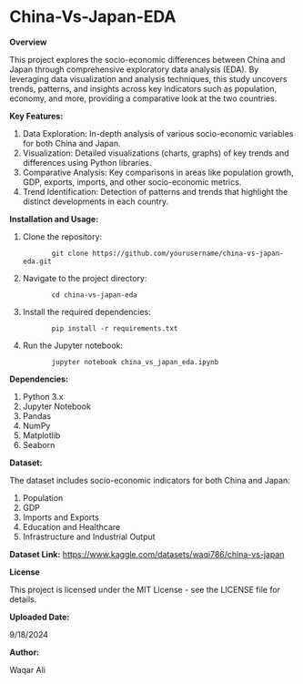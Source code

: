 # China-Vs-Japan-EDA

**Overview**

This project explores the socio-economic differences between China and Japan through comprehensive exploratory data analysis (EDA). By leveraging data visualization and analysis techniques, this study uncovers trends, patterns, and insights across key indicators such as population, economy, and more, providing a comparative look at the two countries.


**Key Features:**

1. Data Exploration: In-depth analysis of various socio-economic variables for both China and Japan.
2. Visualization: Detailed visualizations (charts, graphs) of key trends and differences using Python libraries.
3. Comparative Analysis: Key comparisons in areas like population growth, GDP, exports, imports, and other socio-economic metrics.
4. Trend Identification: Detection of patterns and trends that highlight the distinct developments in each country.


**Installation and Usage:**

1. Clone the repository:


              git clone https://github.com/yourusername/china-vs-japan-eda.git


2. Navigate to the project directory:


              cd china-vs-japan-eda


3. Install the required dependencies:


              pip install -r requirements.txt


4. Run the Jupyter notebook:


              jupyter notebook china_vs_japan_eda.ipynb



**Dependencies:**

1. Python 3.x
2. Jupyter Notebook
3. Pandas
4. NumPy
5. Matplotlib
6. Seaborn


**Dataset:**

The dataset includes socio-economic indicators for both China and Japan:

1. Population
2. GDP
3. Imports and Exports
4. Education and Healthcare
5. Infrastructure and Industrial Output


**Dataset Link:** https://www.kaggle.com/datasets/waqi786/china-vs-japan


**License**

This project is licensed under the MIT License - see the LICENSE file for details.


**Uploaded Date:**

9/18/2024


**Author:**

Waqar Ali
